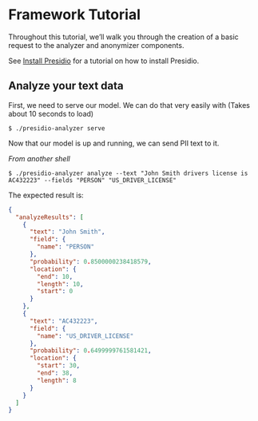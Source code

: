 # Framework Tutorial

Throughout this tutorial, we’ll walk you through the creation of a basic request to the analyzer and anonymizer components.

See [Install Presidio](install.md#L5) for a tutorial on how to install Presidio.

## Analyze your text data

First, we need to serve our model. We can do that very easily with (Takes about 10 seconds to load)

```
$ ./presidio-analyzer serve
```

Now that our model is up and running, we can send PII text to it. 

*From another shell*
```
$ ./presidio-analyzer analyze --text "John Smith drivers license is AC432223" --fields "PERSON" "US_DRIVER_LICENSE"
```

The expected result is:

```json
{
  "analyzeResults": [
    {
      "text": "John Smith",
      "field": {
        "name": "PERSON"
      },
      "probability": 0.8500000238418579,
      "location": {
        "end": 10,
        "length": 10,
        "start": 0
      }
    },
    {
      "text": "AC432223",
      "field": {
        "name": "US_DRIVER_LICENSE"
      },
      "probability": 0.6499999761581421,
      "location": {
        "start": 30,
        "end": 38,
        "length": 8
      }
    }
  ]
}
```
